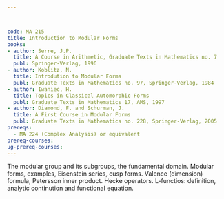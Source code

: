 ```yaml
---



code: MA 215
title: Introduction to Modular Forms
books:
- author: Serre, J.P.
  title: A Course in Arithmetic, Graduate Texts in Mathematics no. 7
  publ: Springer-Verlag, 1996
- author: Koblitz, N.
  title: Introdution to Modular Forms
  publ: Graduate Texts in Mathematics no. 97, Springer-Verlag, 1984
- author: Iwaniec, H.
  title: Topics in Classical Automorphic Forms
  publ: Graduate Texts in Mathematics 17, AMS, 1997
- author: Diamond, F. and Schurman, J.
  title: A First Course in Modular Forms
  publ: Graduate Texts in Mathematics no. 228, Springer-Verlag, 2005
prereqs:
  - MA 224 (Complex Analysis) or equivalent
prereq-courses: 
ug-prereq-courses: 
---
```




The modular group and its subgroups, the fundamental domain. Modular forms,
examples, Eisenstein series, cusp forms. Valence (dimension) formula, Petersson
inner product. Hecke operators. L-functios: definition, analytic continution
and functional equation.
